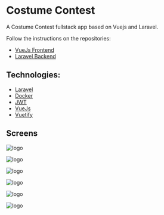 # Costume Contest
A Costume Contest fullstack app based on Vuejs and Laravel.

Follow the instructions on the repositories:
* [VueJs Frontend](https://github.com/kaitoqueiroz/costume-contest-front)
* [Laravel Backend](https://github.com/kaitoqueiroz/costume-contest-back)

## Technologies:

* [Laravel](https://laravel.com/)
* [Docker](https://www.docker.com/)
* [JWT](https://jwt.io/)
* [VueJs](https://vuejs.org/)
* [Vuetify](https://vuetifyjs.com/)

## Screens

![logo](https://github.com//kaitoqueiroz/costume-contest/blob/master/files/1.png?raw=true)

![logo](https://github.com//kaitoqueiroz/costume-contest/blob/master/files/2.png?raw=true)

![logo](https://github.com//kaitoqueiroz/costume-contest/blob/master/files/3.png?raw=true)

![logo](https://github.com//kaitoqueiroz/costume-contest/blob/master/files/4.png?raw=true)

![logo](https://github.com//kaitoqueiroz/costume-contest/blob/master/files/5.png?raw=true)

![logo](https://github.com//kaitoqueiroz/costume-contest/blob/master/files/6.png?raw=true)
